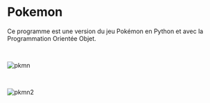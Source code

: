 # Pokemon
Ce programme est une version du jeu Pokémon en Python et avec la Programmation Orientée Objet.

<br>

![pkmn](https://user-images.githubusercontent.com/115154379/236406603-503ed971-6db4-4f0b-b3c3-0b879d2d30e2.PNG)

<br>

![pkmn2](https://user-images.githubusercontent.com/115154379/236407272-d47acc77-b837-46ad-be8c-186d081486fb.PNG)
